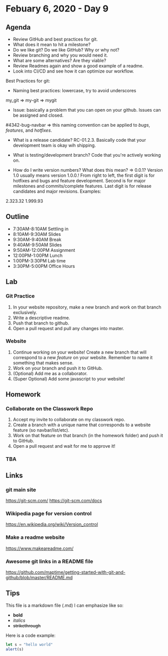 # Febuary 6, 2020 - Day 9

## Agenda

- Review GitHub and best practices for git.
- What does it mean to hit a milestone? 
- Do we like git? Do we like GitHub? Why or why not?
- Review branching and why you would need it. 
- What are some alternatives? Are they viable? 
- Review Readmes again and show a good example of a readme. 
- Look into CI/CD and see how it can optimize our workflow. 


Best Practices for git:

- Naming best practices: lowercase, try to avoid underscores

my_git => my-git => mygit

- Issue: basically a problem that you can open on your github. Issues can be assigned and closed. 

#4342-bug-navbar => this naming convention can be applied to *bugs*, *features*, and *hotfixes*.

- What is a release candidate? RC-01.2.3. Basically code that your development team is okay wih shipping. 

- What is testing/development branch? Code that you're actively working on.

- How do I write version numbers? What does this mean? => 0.0.1? Version 1.0 usually means version 1.0.0.! From right to left, the first digit is for hotfixes and bugs and feature development. Second is for major milestones and commits/complete features. Last digit is for release candidates and major revisions. Examples: 

2.323.32
1.999.93


## Outline

- 7:30AM-8:10AM  Settling in
- 8:10AM-9:30AM Slides 
- 9:30AM-9:40AM Break
- 9:40AM-9:50AM Slides
- 9:50AM-12:00PM Assignment
- 12:00PM-1:00PM Lunch 
- 1:00PM-3:30PM Lab time
- 3:30PM-5:00PM Office Hours 


## Lab

### Git Practice

1. In your website repository, make a new branch and work on that branch exclusively.
2. Write a descriptive readme.
3. Push that branch to github.
4. Open a pull request and pull any changes into master.

### Website

1. Continue working on your website! Create a new branch that will correspond to a new *feature* on your website. Remember to name it something that makes sense. 
2. Work on your branch and push it to GitHub. 
3. (Optional) Add me as a collaborator. 
4. (Super Optional) Add some javascript to your website!

## Homework 

### Collaborate on the Classwork Repo

1. Accept my invite to collaborate on my classwork repo.
2. Create a branch with a unique name that corresponds to a website feature (so navbar/list/etc).
3. Work on that feature on that branch (in the homework folder) and push it to GitHub.
4. Open a pull request and wait for me to approve it! 

### TBA 

## Links

### git main site

https://git-scm.com/
https://git-scm.com/docs

### Wikipedia page for version control 

https://en.wikipedia.org/wiki/Version_control

### Make a readme website 

https://www.makeareadme.com/

### Awesome git links in a README file

https://github.com/maptime/getting-started-with-git-and-github/blob/master/README.md

## Tips

This file is a markdown file (.md) I can emphasize like so:

- __bold__
- *italics*
- ~~strikethrough~~


Here is a code example:

```javascript
let s = "hello world"
alert(s)
```
